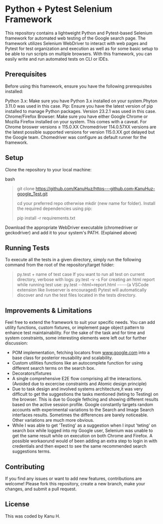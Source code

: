 # Python + Pytest Selenium Framework
This repository contains a lightweight Python and Pytest-based Selenium framework for automated web testing of the Google search page. The framework utilizes Selenium WebDriver to interact with web pages and Pytest for test organization and execution as well as for some basic setup to be able to run scripts on multiple browsers. With this framework, you can easily write and run automated tests on CLI or IDEs.  

## Prerequisites
Before using this framework, ensure you have the following prerequisites installed:

Python 3.x: Make sure you have Python 3.x installed on your system.Phyton 3.11.0 was used in this case.
Pip: Ensure you have the latest version of pip installed to manage Python packages. Version 23.2.1 was used in this case.
Chrome/Firefox Browser: Make sure you have either Google Chrome or Mozilla Firefox installed on your system. This comes with a caveat. For Chrome broswer versions ≥ 115.0.XX Chromedriver 114.0.57XX versions are the latest possible supported versions for version 115.0.XX got delayed but the Google team. Chomedriver was configure as default runner for the framework. 

## Setup
Clone the repository to your local machine:

bash
> git clone https://github.com/KanuHuz/https---github.com-KanuHuz-google_Test.git
> 
> cd your preferred repo otherwise mkdir (new name for folder).
> Install the required dependencies using pip:
> 
>pip install -r requirements.txt
> 
Download the appropriate WebDriver executable (chromedriver or geckodriver) and add it to your system's PATH. (Explained above)

## Running Tests
To execute all the tests in a given directory, simply run the following command from the root of the repository/target folder:
> py.test + name of test case 
If you want to run all test on current directory, verbose with logs:
> py.test -v -s
For creating an html report while running test use:
> py.test --html=report.html   -----(a VSCode extension like liveserver is encouraged)
Pytest will automatically discover and run the test files located in the tests directory.

## Improvements & Limitations
Feel free to extend the framework to suit your specific needs. You can add utility functions, custom fixtures, or implement page object pattern to enhance test maintainability. For the sake of the task and for time and system constraints, some interesting elements were left out for further discussion:
* POM implementation, fetching locators from www.google.com into a base class for posterior reusability and scalability.
* Custom utilities functions like an autocomplete function for using different search terms on the search box.
* Decorators/fixtures
* A single comprehensive E2E flow comprising all the interactions. (Avoided due to excercise constraints and Atomic design principle)
* Due to task design and involved systems architecture,it was very difficult to get the suggestions the tasks mentioned (teting to Testing) on the browser. This is due to Google fethcing and showing different results based on the active session profile. Google constantly targets random accounts with experimental variations to the Search and Image Search interfaces results. Sometimes the differences are barely noticeable. Other variations are much more obvious.
* While I was able to get 'Testing' as a suggestion when I input 'teting' on search box while logged into my Google user, Selenium was unable to get the same result while on execution on both Chrome and Firefox. A possible workaorund would of been adding an extra step to login in with credentials and then expect to see the same recommended search suggestions terms. 

## Contributing
If you find any issues or want to add new features, contributions are welcome! Please fork this repository, create a new branch, make your changes, and submit a pull request.

## License
This was coded by Kanu H. 
